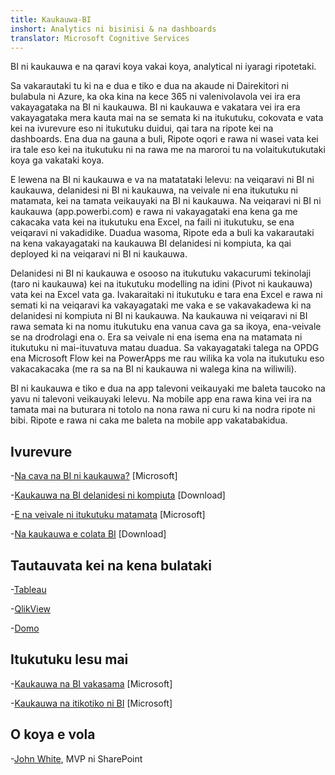 ```yaml
---
title: Kaukauwa-BI
inshort: Analytics ni bisinisi & na dashboards
translator: Microsoft Cognitive Services
---
```


BI ni kaukauwa e na qaravi koya vakai koya, analytical ni iyaragi ripotetaki.

Sa vakarautaki tu ki na e dua e tiko e dua na akaude ni Dairekitori ni bulabula ni Azure, ka oka kina na kece 365 ni valenivolavola vei ira era vakayagataka na BI ni kaukauwa. BI ni kaukauwa e vakatara vei ira era vakayagataka mera kauta mai na se semata ki na itukutuku, cokovata e vata kei na ivurevure eso ni itukutuku duidui, qai tara na ripote kei na dashboards. Ena dua na gauna a buli, Ripote oqori e rawa ni wasei vata kei ira tale eso kei na itukutuku ni na rawa me na maroroi tu na volaitukutukutaki koya ga vakataki koya.  

E lewena na BI ni kaukauwa e va na matatataki lelevu: na veiqaravi ni BI ni kaukauwa, delanidesi ni BI ni kaukauwa, na veivale ni ena itukutuku ni matamata, kei na tamata veikauyaki na BI ni kaukauwa. Na veiqaravi ni BI ni kaukauwa (app.powerbi.com) e rawa ni vakayagataki ena kena ga me cakacaka vata kei na itukutuku ena Excel, na faili ni itukutuku, se ena veiqaravi ni vakadidike. Duadua wasoma, Ripote eda a buli ka vakarautaki na kena vakayagataki na kaukauwa BI delanidesi ni kompiuta, ka qai deployed ki na veiqaravi ni BI ni kaukauwa. 

Delanidesi ni BI ni kaukauwa e osooso na itukutuku vakacurumi tekinolaji (taro ni kaukauwa) kei na itukutuku modelling na idini (Pivot ni kaukauwa) vata kei na Excel vata ga. Ivakaraitaki ni itukutuku e tara ena Excel e rawa ni semati ki na veiqaravi ka vakayagataki me vaka e se vakavakadewa ki na delanidesi ni kompiuta ni BI ni kaukauwa. 
Na kaukauwa ni veiqaravi ni BI rawa semata ki na nomu itukutuku ena vanua cava ga sa ikoya, ena-veivale se na drodrolagi ena o. Era sa veivale ni ena isema ena na matamata ni itukutuku ni mai-ituvatuva matau duadua. Sa vakayagataki talega na OPDG ena Microsoft Flow kei na PowerApps me rau wilika ka vola na itukutuku eso vakacakacaka (me ra sa na BI ni kaukauwa ni walega kina na wiliwili). 

BI ni kaukauwa e tiko e dua na app talevoni veikauyaki me baleta taucoko na yavu ni talevoni veikauyaki lelevu. Na mobile app ena rawa kina vei ira na tamata mai na buturara ni totolo na nona rawa ni curu ki na nodra ripote ni bibi. Ripote e rawa ni caka me baleta na mobile app vakatabakidua.


Ivurevure
---------

-[Na cava na BI ni kaukauwa?](https://powerbi.microsoft.com/en-us/)
    \[Microsoft\]

-[Kaukauwa na BI delanidesi ni kompiuta](https://powerbi.microsoft.com/en-us/desktop/)
    \[Download\]

-[E na veivale ni itukutuku matamata](https://docs.microsoft.com/en-us/power-bi/service-gateway-onprem)
    \[Microsoft\]

-[Na kaukauwa e colata BI](https://powerbi.microsoft.com/en-us/blog/)
    \[Download\]

Tautauvata kei na kena bulataki
--------------------

-[Tableau](https://www.tableau.com/)

-[QlikView](http://global.qlik.com/)

-[Domo](https://www.domo.com/)

Itukutuku lesu mai
---------

-[Kaukauwa na BI vakasama](https://ideas.powerbi.com/forums/265200-power-bi-ideas)
    \[Microsoft\]

-[Kaukauwa na itikotiko ni BI](http://community.powerbi.com/)
    \[Microsoft\]

O koya e vola
---------

-[John White](https://twitter.com/diverdown1964), MVP ni SharePoint

